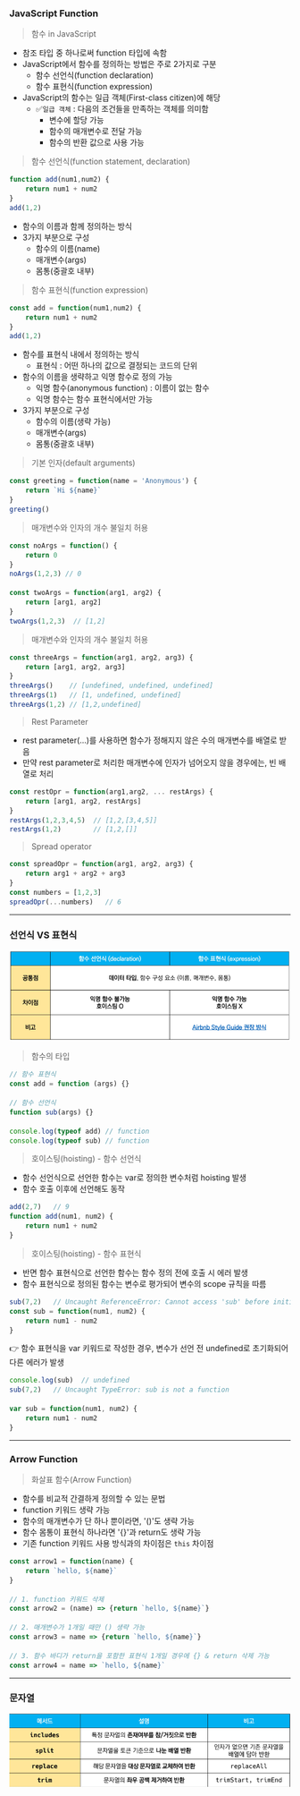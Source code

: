 ### JavaScript Function

> 함수 in JavaScript

- 참조 타입 중 하나로써 function 타입에 속함
- JavaScript에서 함수를 정의하는 방법은 주로 2가지로 구분
  - 함수 선언식(function declaration)
  - 함수 표현식(function expression)
- JavaScript의 함수는 일급 객체(First-class citizen)에 해당
  - ✅`일급 객체` : 다음의 조건들을 만족하는 객체를 의미함
    - 변수에 할당 가능
    - 함수의 매개변수로 전달 가능
    - 함수의 반환 값으로 사용 가능



> 함수 선언식(function statement, declaration)

```js
function add(num1,num2) {
    return num1 + num2
}
add(1,2)
```

- 함수의 이름과 함께 정의하는 방식
- 3가지 부분으로 구성
  - 함수의 이름(name)
  - 매개변수(args)
  - 몸통(중괄호 내부)



> 함수 표현식(function expression)

```js
const add = function(num1,num2) {
    return num1 + num2
}
add(1,2)
```

- 함수를 표현식 내에서 정의하는 방식
  - 표현식 : 어떤 하나의 값으로 결정되는 코드의 단위
- 함수의 이름을 생략하고 익명 함수로 정의 가능
  - 익명 함수(anonymous function) : 이름이 없는 함수
  - 익명 함수는 함수 표현식에서만 가능
- 3가지 부분으로 구성
  - 함수의 이름(생략 가능)
  - 매개변수(args)
  - 몸통(중괄호 내부)



> 기본 인자(default arguments)

```js
const greeting = function(name = 'Anonymous') {
    return `Hi ${name}`
}
greeting()
```



> 매개변수와 인자의 개수 불일치 허용

```js
const noArgs = function() {
    return 0
}
noArgs(1,2,3) // 0

const twoArgs = function(arg1, arg2) {
    return [arg1, arg2]
}
twoArgs(1,2,3)  // [1,2]
```



> 매개변수와 인자의 개수 불일치 허용

```js
const threeArgs = function(arg1, arg2, arg3) {
    return [arg1, arg2, arg3]
}
threeArgs()    // [undefined, undefined, undefined]
threeArgs(1)   // [1, undefined, undefined]
threeArgs(1,2) // [1,2,undefined]
```



> Rest Parameter

- rest parameter(...)를 사용하면 함수가 정해지지 않은 수의 매개변수를 배열로 받음
- 만약 rest parameter로 처리한 매개변수에 인자가 넘어오지 않을 경우에는, 빈 배열로 처리

```js
const restOpr = function(arg1,arg2, ... restArgs) {
    return [arg1, arg2, restArgs]
}
restArgs(1,2,3,4,5)  // [1,2,[3,4,5]]
restArgs(1,2)		 // [1,2,[]]
```



> Spread operator

```js
const spreadOpr = function(arg1, arg2, arg3) {
    return arg1 + arg2 + arg3
}
const numbers = [1,2,3]
spreadOpr(...numbers)   // 6
```



----



### 선언식 VS 표현식

![image-20220501204953966](JavaScriptFunction.assets/image-20220501204953966.png)



> 함수의 타입

```js
// 함수 표현식
const add = function (args) {}

// 함수 선언식
function sub(args) {}

console.log(typeof add) // function
console.log(typeof sub) // function
```



> 호이스팅(hoisting) - 함수 선언식

- 함수 선언식으로 선언한 함수는 var로 정의한 변수처럼 hoisting 발생
- 함수 호출 이후에 선언해도 동작

```js
add(2,7)   // 9
function add(num1, num2) {
    return num1 + num2
}
```



> 호이스팅(hoisting) - 함수 표현식

- 반면 함수 표현식으로 선언한 함수는 함수 정의 전에 호출 시 에러 발생
- 함수 표현식으로 정의된 함수는 변수로 평가되어 변수의 scope 규칙을 따름

```js
sub(7,2)   // Uncaught ReferenceError: Cannot access 'sub' before initialization
const sub = function(num1, num2) {
    return num1 - num2
}
```

👉 함수 표현식을 var 키워드로 작성한 경우, 변수가 선언 전 undefined로 초기화되어 다른 에러가 발생

```js
console.log(sub)  // undefined
sub(7,2)   // Uncaught TypeError: sub is not a function

var sub = function(num1, num2) {
    return num1 - num2
}
```



----



### Arrow Function

> 화살표 함수(Arrow Function)

- 함수를 비교적 간결하게 정의할 수 있는 문법
- function 키워드 생략 가능
- 함수의 매개변수가 단 하나 뿐이라면, '()'도 생략 가능
- 함수 몸통이 표현식 하나라면 '{}'과 return도 생략 가능
- 기존 function 키워드 사용 방식과의 차이점은 `this` 차이점

```js
const arrow1 = function(name) {
    return `hello, ${name}`
}

// 1. function 키워드 삭제
const arrow2 = (name) => {return `hello, ${name}`}

// 2. 매개변수가 1개일 때만 () 생략 가능
const arrow3 = name => {return `hello, ${name}`}

// 3. 함수 바디가 return을 포함한 표현식 1개일 경우에 {} & return 삭제 가능
const arrow4 = name => `hello, ${name}`
```



----



### 문자열

![image-20220501205751195](JavaScriptFunction.assets/image-20220501205751195.png)